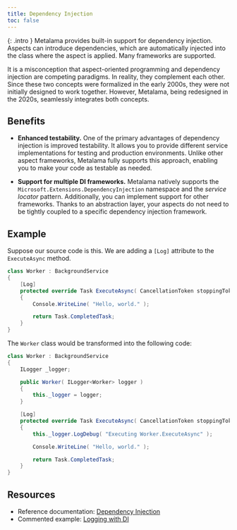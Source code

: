 ```yaml
---
title: Dependency Injection
toc: false
---
```


{: .intro }
Metalama provides built-in support for dependency injection. Aspects can introduce dependencies, which are automatically injected into the class where the aspect is applied. Many frameworks are supported.

It is a misconception that aspect-oriented programming and dependency injection are competing paradigms. In reality, they complement each other. Since these two concepts were formalized in the early 2000s, they were not initially designed to work together. However, Metalama, being redesigned in the 2020s, seamlessly integrates both concepts.

## Benefits

* **Enhanced testability.** One of the primary advantages of dependency injection is improved testability. It allows you to provide different service implementations for testing and production environments. Unlike other aspect frameworks, Metalama fully supports this approach, enabling you to make your code as testable as needed.

* **Support for multiple DI frameworks.** Metalama natively supports the `Microsoft.Extensions.DependencyInjection` namespace and the _service locator_ pattern. Additionally, you can implement support for other frameworks. Thanks to an abstraction layer, your aspects do not need to be tightly coupled to a specific dependency injection framework.

## Example

Suppose our source code is this. We are adding a `[Log]` attribute to the `ExecuteAsync` method.

```csharp
class Worker : BackgroundService
{
    [Log]
    protected override Task ExecuteAsync( CancellationToken stoppingToken )
    {
        Console.WriteLine( "Hello, world." );

        return Task.CompletedTask;
    }
}
```

The `Worker` class would be transformed into the following code:

```csharp
class Worker : BackgroundService
{
    ILogger _logger;

    public Worker( ILogger<Worker> logger )
    {
        this._logger = logger;
    }

    [Log]
    protected override Task ExecuteAsync( CancellationToken stoppingToken )
    {
        this._logger.LogDebug( "Executing Worker.ExecuteAsync" );

        Console.WriteLine( "Hello, world." );

        return Task.CompletedTask;
    }
}
```


## Resources

* Reference documentation: [Dependency Injection](https://doc.metalama.net/conceptual/aspects/dependency-injection)
* Commented example: [Logging with DI](https://doc.metalama.net/examples/log/log-4)